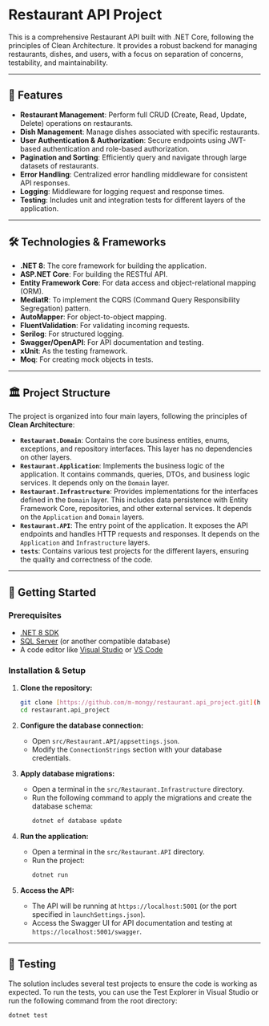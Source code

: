 # Restaurant API Project

This is a comprehensive Restaurant API built with .NET Core, following the principles of Clean Architecture. It provides a robust backend for managing restaurants, dishes, and users, with a focus on separation of concerns, testability, and maintainability.

---

## 🚀 Features

* **Restaurant Management**: Perform full CRUD (Create, Read, Update, Delete) operations on restaurants.
* **Dish Management**: Manage dishes associated with specific restaurants.
* **User Authentication & Authorization**: Secure endpoints using JWT-based authentication and role-based authorization.
* **Pagination and Sorting**: Efficiently query and navigate through large datasets of restaurants.
* **Error Handling**: Centralized error handling middleware for consistent API responses.
* **Logging**: Middleware for logging request and response times.
* **Testing**: Includes unit and integration tests for different layers of the application.

---

## 🛠️ Technologies & Frameworks

* **.NET 8**: The core framework for building the application.
* **ASP.NET Core**: For building the RESTful API.
* **Entity Framework Core**: For data access and object-relational mapping (ORM).
* **MediatR**: To implement the CQRS (Command Query Responsibility Segregation) pattern.
* **AutoMapper**: For object-to-object mapping.
* **FluentValidation**: For validating incoming requests.
* **Serilog**: For structured logging.
* **Swagger/OpenAPI**: For API documentation and testing.
* **xUnit**: As the testing framework.
* **Moq**: For creating mock objects in tests.

---

## 🏛️ Project Structure

The project is organized into four main layers, following the principles of **Clean Architecture**:

* **`Restaurant.Domain`**: Contains the core business entities, enums, exceptions, and repository interfaces. This layer has no dependencies on other layers.
* **`Restaurant.Application`**: Implements the business logic of the application. It contains commands, queries, DTOs, and business logic services. It depends only on the `Domain` layer.
* **`Restaurant.Infrastructure`**: Provides implementations for the interfaces defined in the `Domain` layer. This includes data persistence with Entity Framework Core, repositories, and other external services. It depends on the `Application` and `Domain` layers.
* **`Restaurant.API`**: The entry point of the application. It exposes the API endpoints and handles HTTP requests and responses. It depends on the `Application` and `Infrastructure` layers.
* **`tests`**: Contains various test projects for the different layers, ensuring the quality and correctness of the code.

---

## 🏁 Getting Started

### Prerequisites

* [.NET 8 SDK](https://dotnet.microsoft.com/download/dotnet/8.0)
* [SQL Server](https://www.microsoft.com/en-us/sql-server/sql-server-downloads) (or another compatible database)
* A code editor like [Visual Studio](https://visualstudio.microsoft.com/) or [VS Code](https://code.visualstudio.com/)

### Installation & Setup

1.  **Clone the repository:**
    ```bash
    git clone [https://github.com/m-mongy/restaurant.api_project.git](https://github.com/m-mongy/restaurant.api_project.git)
    cd restaurant.api_project
    ```

2.  **Configure the database connection:**
    * Open `src/Restaurant.API/appsettings.json`.
    * Modify the `ConnectionStrings` section with your database credentials.

3.  **Apply database migrations:**
    * Open a terminal in the `src/Restaurant.Infrastructure` directory.
    * Run the following command to apply the migrations and create the database schema:
        ```bash
        dotnet ef database update
        ```

4.  **Run the application:**
    * Open a terminal in the `src/Restaurant.API` directory.
    * Run the project:
        ```bash
        dotnet run
        ```

5.  **Access the API:**
    * The API will be running at `https://localhost:5001` (or the port specified in `launchSettings.json`).
    * Access the Swagger UI for API documentation and testing at `https://localhost:5001/swagger`.

---

## 🧪 Testing

The solution includes several test projects to ensure the code is working as expected. To run the tests, you can use the Test Explorer in Visual Studio or run the following command from the root directory:

```bash
dotnet test
